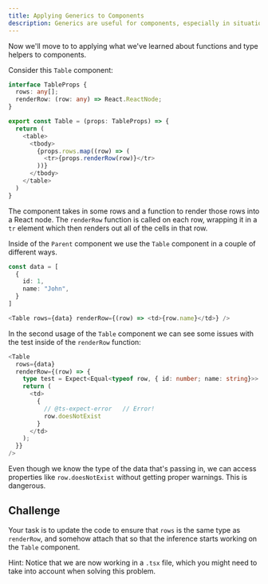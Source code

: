 ```yaml
---
title: Applying Generics to Components
description: Generics are useful for components, especially in situations where different props depend on each other.
---
```


Now we'll move to to applying what we've learned about functions and type helpers to components.

Consider this `Table` component:

```typescript
interface TableProps {
  rows: any[];
  renderRow: (row: any) => React.ReactNode;
}

export const Table = (props: TableProps) => {
  return (
    <table>
      <tbody>
        {props.rows.map((row) => (
          <tr>{props.renderRow(row)}</tr>
        ))}
      </tbody>
    </table>
  )
}
```

The component takes in some rows and a function to render those rows into a React node. The `renderRow` function is called on each row, wrapping it in a `tr` element which then renders out all of the cells in that row.

Inside of the `Parent` component we use the `Table` component in a couple of different ways.

```typescript
const data = [
  {
    id: 1,
    name: "John",
  }
]

<Table rows={data} renderRow={(row) => <td>{row.name}</td>} />
```

In the second usage of the `Table` component we can see some issues with the test inside of the `renderRow` function:

```typescript
<Table
  rows={data}
  renderRow={(row) => {
    type test = Expect<Equal<typeof row, { id: number; name: string}>> // Error!
    return (
      <td>
        {
          // @ts-expect-error   // Error!
          row.doesNotExist
        }
      </td>
    );
  }}
/>
```

Even though we know the type of the data that's passing in, we can access properties like `row.doesNotExist` without getting proper warnings. This is dangerous.

## Challenge

Your task is to update the code to ensure that `rows` is the same type as `renderRow`, and somehow attach that so that the inference starts working on the `Table` component.

Hint: Notice that we are now working in a `.tsx` file, which you might need to take into account when solving this problem. 